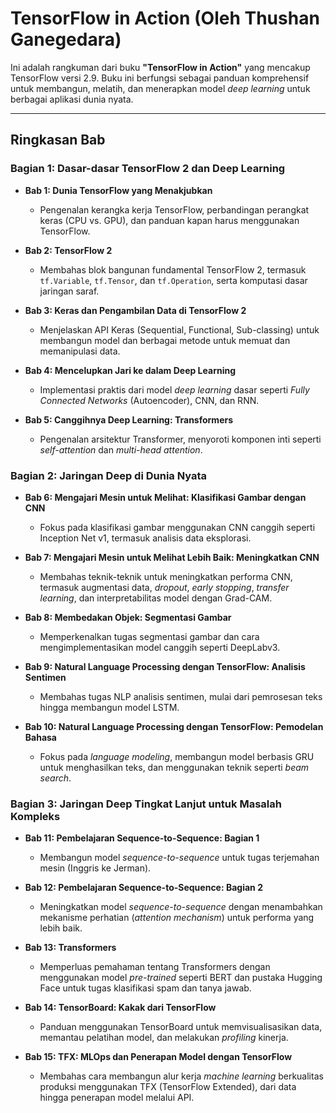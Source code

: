 # TensorFlow in Action (Oleh Thushan Ganegedara)

Ini adalah rangkuman dari buku **"TensorFlow in Action"** yang mencakup TensorFlow versi 2.9. Buku ini berfungsi sebagai panduan komprehensif untuk membangun, melatih, dan menerapkan model *deep learning* untuk berbagai aplikasi dunia nyata.

---

## Ringkasan Bab

### Bagian 1: Dasar-dasar TensorFlow 2 dan Deep Learning

* **Bab 1: Dunia TensorFlow yang Menakjubkan**
    * Pengenalan kerangka kerja TensorFlow, perbandingan perangkat keras (CPU vs. GPU), dan panduan kapan harus menggunakan TensorFlow.

* **Bab 2: TensorFlow 2**
    * Membahas blok bangunan fundamental TensorFlow 2, termasuk `tf.Variable`, `tf.Tensor`, dan `tf.Operation`, serta komputasi dasar jaringan saraf.

* **Bab 3: Keras dan Pengambilan Data di TensorFlow 2**
    * Menjelaskan API Keras (Sequential, Functional, Sub-classing) untuk membangun model dan berbagai metode untuk memuat dan memanipulasi data.

* **Bab 4: Mencelupkan Jari ke dalam Deep Learning**
    * Implementasi praktis dari model *deep learning* dasar seperti *Fully Connected Networks* (Autoencoder), CNN, dan RNN.

* **Bab 5: Canggihnya Deep Learning: Transformers**
    * Pengenalan arsitektur Transformer, menyoroti komponen inti seperti *self-attention* dan *multi-head attention*.

### Bagian 2: Jaringan Deep di Dunia Nyata

* **Bab 6: Mengajari Mesin untuk Melihat: Klasifikasi Gambar dengan CNN**
    * Fokus pada klasifikasi gambar menggunakan CNN canggih seperti Inception Net v1, termasuk analisis data eksplorasi.

* **Bab 7: Mengajari Mesin untuk Melihat Lebih Baik: Meningkatkan CNN**
    * Membahas teknik-teknik untuk meningkatkan performa CNN, termasuk augmentasi data, *dropout*, *early stopping*, *transfer learning*, dan interpretabilitas model dengan Grad-CAM.

* **Bab 8: Membedakan Objek: Segmentasi Gambar**
    * Memperkenalkan tugas segmentasi gambar dan cara mengimplementasikan model canggih seperti DeepLabv3.

* **Bab 9: Natural Language Processing dengan TensorFlow: Analisis Sentimen**
    * Membahas tugas NLP analisis sentimen, mulai dari pemrosesan teks hingga membangun model LSTM.

* **Bab 10: Natural Language Processing dengan TensorFlow: Pemodelan Bahasa**
    * Fokus pada *language modeling*, membangun model berbasis GRU untuk menghasilkan teks, dan menggunakan teknik seperti *beam search*.

### Bagian 3: Jaringan Deep Tingkat Lanjut untuk Masalah Kompleks

* **Bab 11: Pembelajaran Sequence-to-Sequence: Bagian 1**
    * Membangun model *sequence-to-sequence* untuk tugas terjemahan mesin (Inggris ke Jerman).

* **Bab 12: Pembelajaran Sequence-to-Sequence: Bagian 2**
    * Meningkatkan model *sequence-to-sequence* dengan menambahkan mekanisme perhatian (*attention mechanism*) untuk performa yang lebih baik.

* **Bab 13: Transformers**
    * Memperluas pemahaman tentang Transformers dengan menggunakan model *pre-trained* seperti BERT dan pustaka Hugging Face untuk tugas klasifikasi spam dan tanya jawab.

* **Bab 14: TensorBoard: Kakak dari TensorFlow**
    * Panduan menggunakan TensorBoard untuk memvisualisasikan data, memantau pelatihan model, dan melakukan *profiling* kinerja.

* **Bab 15: TFX: MLOps dan Penerapan Model dengan TensorFlow**
    * Membahas cara membangun alur kerja *machine learning* berkualitas produksi menggunakan TFX (TensorFlow Extended), dari data hingga penerapan model melalui API.
